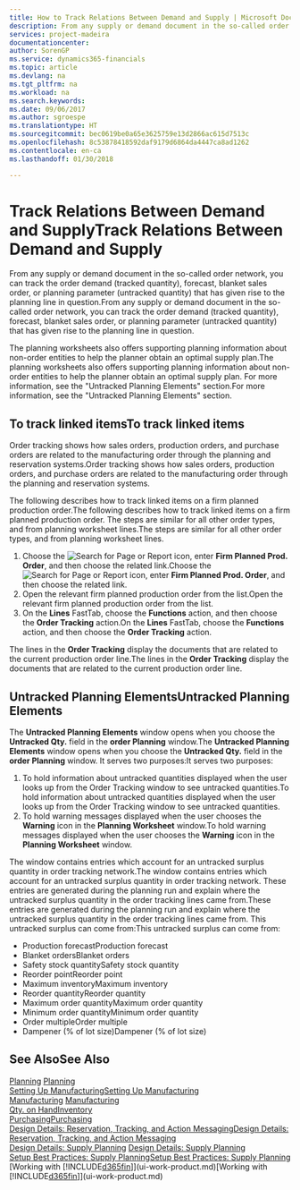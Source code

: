 ```yaml
---
title: How to Track Relations Between Demand and Supply | Microsoft Docs
description: From any supply or demand document in the so-called order network, you can track the order demand (tracked quantity), forecast, blanket sales order, or planning parameter (untracked quantity) that has given rise to the planning line in question.
services: project-madeira
documentationcenter: 
author: SorenGP
ms.service: dynamics365-financials
ms.topic: article
ms.devlang: na
ms.tgt_pltfrm: na
ms.workload: na
ms.search.keywords: 
ms.date: 09/06/2017
ms.author: sgroespe
ms.translationtype: HT
ms.sourcegitcommit: bec0619be0a65e3625759e13d2866ac615d7513c
ms.openlocfilehash: 8c53878418592daf9179d6864da4447ca8ad1262
ms.contentlocale: en-ca
ms.lasthandoff: 01/30/2018

---
```

# <a name="track-relations-between-demand-and-supply"></a><span data-ttu-id="db5c0-103">Track Relations Between Demand and Supply</span><span class="sxs-lookup"><span data-stu-id="db5c0-103">Track Relations Between Demand and Supply</span></span>
<span data-ttu-id="db5c0-104">From any supply or demand document in the so-called order network, you can track the order demand (tracked quantity), forecast, blanket sales order, or planning parameter (untracked quantity) that has given rise to the planning line in question.</span><span class="sxs-lookup"><span data-stu-id="db5c0-104">From any supply or demand document in the so-called order network, you can track the order demand (tracked quantity), forecast, blanket sales order, or planning parameter (untracked quantity) that has given rise to the planning line in question.</span></span>

<span data-ttu-id="db5c0-105">The planning worksheets also offers supporting planning information about non-order entities to help the planner obtain an optimal supply plan.</span><span class="sxs-lookup"><span data-stu-id="db5c0-105">The planning worksheets also offers supporting planning information about non-order entities to help the planner obtain an optimal supply plan.</span></span> <span data-ttu-id="db5c0-106">For more information, see the "Untracked Planning Elements" section.</span><span class="sxs-lookup"><span data-stu-id="db5c0-106">For more information, see the "Untracked Planning Elements" section.</span></span>

## <a name="to-track-linked-items"></a><span data-ttu-id="db5c0-107">To track linked items</span><span class="sxs-lookup"><span data-stu-id="db5c0-107">To track linked items</span></span>
<span data-ttu-id="db5c0-108">Order tracking shows how sales orders, production orders, and purchase orders are related to the manufacturing order through the planning and reservation systems.</span><span class="sxs-lookup"><span data-stu-id="db5c0-108">Order tracking shows how sales orders, production orders, and purchase orders are related to the manufacturing order through the planning and reservation systems.</span></span>

<span data-ttu-id="db5c0-109">The following describes how to track linked items on a firm planned production order.</span><span class="sxs-lookup"><span data-stu-id="db5c0-109">The following describes how to track linked items on a firm planned production order.</span></span> <span data-ttu-id="db5c0-110">The steps are similar for all other order types, and from planning worksheet lines.</span><span class="sxs-lookup"><span data-stu-id="db5c0-110">The steps are similar for all other order types, and from planning worksheet lines.</span></span>

1. <span data-ttu-id="db5c0-111">Choose the ![Search for Page or Report](media/ui-search/search_small.png "Search for Page or Report icon") icon, enter **Firm Planned Prod. Order**, and then choose the related link.</span><span class="sxs-lookup"><span data-stu-id="db5c0-111">Choose the ![Search for Page or Report](media/ui-search/search_small.png "Search for Page or Report icon") icon, enter **Firm Planned Prod. Order**, and then choose the related link.</span></span>
2. <span data-ttu-id="db5c0-112">Open the relevant firm planned production order from the list.</span><span class="sxs-lookup"><span data-stu-id="db5c0-112">Open the relevant firm planned production order from the list.</span></span>
3. <span data-ttu-id="db5c0-113">On the **Lines** FastTab, choose the **Functions** action, and then choose the **Order Tracking** action.</span><span class="sxs-lookup"><span data-stu-id="db5c0-113">On the **Lines** FastTab, choose the **Functions** action, and then choose the **Order Tracking** action.</span></span>

<span data-ttu-id="db5c0-114">The lines in the **Order Tracking** display the documents that are related to the current production order line.</span><span class="sxs-lookup"><span data-stu-id="db5c0-114">The lines in the **Order Tracking** display the documents that are related to the current production order line.</span></span>

## <a name="untracked-planning-elements"></a><span data-ttu-id="db5c0-115">Untracked Planning Elements</span><span class="sxs-lookup"><span data-stu-id="db5c0-115">Untracked Planning Elements</span></span>
<span data-ttu-id="db5c0-116">The **Untracked Planning Elements** window opens when you choose the **Untracked Qty.** field in the **order Planning** window.</span><span class="sxs-lookup"><span data-stu-id="db5c0-116">The **Untracked Planning Elements** window opens when you choose the **Untracked Qty.** field in the **order Planning** window.</span></span> <span data-ttu-id="db5c0-117">It serves two purposes:</span><span class="sxs-lookup"><span data-stu-id="db5c0-117">It serves two purposes:</span></span>

1. <span data-ttu-id="db5c0-118">To hold information about untracked quantities displayed when the user looks up from the Order Tracking window to see untracked quantities.</span><span class="sxs-lookup"><span data-stu-id="db5c0-118">To hold information about untracked quantities displayed when the user looks up from the Order Tracking window to see untracked quantities.</span></span>
2. <span data-ttu-id="db5c0-119">To hold warning messages displayed when the user chooses the **Warning** icon in the **Planning Worksheet** window.</span><span class="sxs-lookup"><span data-stu-id="db5c0-119">To hold warning messages displayed when the user chooses the **Warning** icon in the **Planning Worksheet** window.</span></span>

<span data-ttu-id="db5c0-120">The window contains entries which account for an untracked surplus quantity in order tracking network.</span><span class="sxs-lookup"><span data-stu-id="db5c0-120">The window contains entries which account for an untracked surplus quantity in order tracking network.</span></span> <span data-ttu-id="db5c0-121">These entries are generated during the planning run and explain where the untracked surplus quantity in the order tracking lines came from.</span><span class="sxs-lookup"><span data-stu-id="db5c0-121">These entries are generated during the planning run and explain where the untracked surplus quantity in the order tracking lines came from.</span></span> <span data-ttu-id="db5c0-122">This untracked surplus can come from:</span><span class="sxs-lookup"><span data-stu-id="db5c0-122">This untracked surplus can come from:</span></span>

- <span data-ttu-id="db5c0-123">Production forecast</span><span class="sxs-lookup"><span data-stu-id="db5c0-123">Production forecast</span></span>
- <span data-ttu-id="db5c0-124">Blanket orders</span><span class="sxs-lookup"><span data-stu-id="db5c0-124">Blanket orders</span></span>
- <span data-ttu-id="db5c0-125">Safety stock quantity</span><span class="sxs-lookup"><span data-stu-id="db5c0-125">Safety stock quantity</span></span>
- <span data-ttu-id="db5c0-126">Reorder point</span><span class="sxs-lookup"><span data-stu-id="db5c0-126">Reorder point</span></span>
- <span data-ttu-id="db5c0-127">Maximum inventory</span><span class="sxs-lookup"><span data-stu-id="db5c0-127">Maximum inventory</span></span>
- <span data-ttu-id="db5c0-128">Reorder quantity</span><span class="sxs-lookup"><span data-stu-id="db5c0-128">Reorder quantity</span></span>
- <span data-ttu-id="db5c0-129">Maximum order quantity</span><span class="sxs-lookup"><span data-stu-id="db5c0-129">Maximum order quantity</span></span>
- <span data-ttu-id="db5c0-130">Minimum order quantity</span><span class="sxs-lookup"><span data-stu-id="db5c0-130">Minimum order quantity</span></span>
- <span data-ttu-id="db5c0-131">Order multiple</span><span class="sxs-lookup"><span data-stu-id="db5c0-131">Order multiple</span></span>
- <span data-ttu-id="db5c0-132">Dampener (% of lot size)</span><span class="sxs-lookup"><span data-stu-id="db5c0-132">Dampener (% of lot size)</span></span>

## <a name="see-also"></a><span data-ttu-id="db5c0-133">See Also</span><span class="sxs-lookup"><span data-stu-id="db5c0-133">See Also</span></span>  
<span data-ttu-id="db5c0-134">[Planning](production-planning.md) </span><span class="sxs-lookup"><span data-stu-id="db5c0-134">[Planning](production-planning.md) </span></span>  
[<span data-ttu-id="db5c0-135">Setting Up Manufacturing</span><span class="sxs-lookup"><span data-stu-id="db5c0-135">Setting Up Manufacturing</span></span>](production-configure-production-processes.md)  
<span data-ttu-id="db5c0-136">[Manufacturing](production-manage-manufacturing.md)  </span><span class="sxs-lookup"><span data-stu-id="db5c0-136">[Manufacturing](production-manage-manufacturing.md)  </span></span>  
[<span data-ttu-id="db5c0-137">Qty. on Hand</span><span class="sxs-lookup"><span data-stu-id="db5c0-137">Inventory</span></span>](inventory-manage-inventory.md)  
[<span data-ttu-id="db5c0-138">Purchasing</span><span class="sxs-lookup"><span data-stu-id="db5c0-138">Purchasing</span></span>](purchasing-manage-purchasing.md)  
[<span data-ttu-id="db5c0-139">Design Details: Reservation, Tracking, and Action Messaging</span><span class="sxs-lookup"><span data-stu-id="db5c0-139">Design Details: Reservation, Tracking, and Action Messaging</span></span>](design-details-reservation-order-tracking-and-action-messaging.md)  
<span data-ttu-id="db5c0-140">[Design Details: Supply Planning](design-details-supply-planning.md) </span><span class="sxs-lookup"><span data-stu-id="db5c0-140">[Design Details: Supply Planning](design-details-supply-planning.md) </span></span>  
[<span data-ttu-id="db5c0-141">Setup Best Practices: Supply Planning</span><span class="sxs-lookup"><span data-stu-id="db5c0-141">Setup Best Practices: Supply Planning</span></span>](setup-best-practices-supply-planning.md)  
<span data-ttu-id="db5c0-142">[Working with [!INCLUDE[d365fin](includes/d365fin_md.md)]](ui-work-product.md)</span><span class="sxs-lookup"><span data-stu-id="db5c0-142">[Working with [!INCLUDE[d365fin](includes/d365fin_md.md)]](ui-work-product.md)</span></span>

